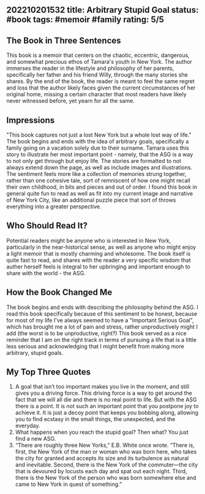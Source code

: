 202210201532
title: Arbitrary Stupid Goal
status: #book
tags: #memoir #family
rating: 5/5
---

## The Book in Three Sentences

This book is a memoir that centers on the chaotic, eccentric, dangerous, and somewhat precious ethos of Tamara's youth in New York. The author immerses the reader in the lifestyle and philosophy of her parents, specifically her father and his friend Willy, through the many stories she shares. By the end of the book, the reader is meant to feel the same regret and loss that the author likely faces given the current circumstances of her original home, missing a certain character that most readers have likely never witnessed before, yet yearn for all the same.

## Impressions

"This book captures not just a lost New York but a whole lost way of life." The book begins and ends with the idea of arbitrary goals, specifically a family going on a vacation solely due to their surname. Tamara uses this story to illustrate her most important point - namely, that the ASG is a way to not only get through but enjoy life. The stories are formatted to not always extend down the page, as well as include images and illustrations. The sentiment feels more like a collection of memories strung together, rather than one cohesive tale, sort of remniscent of how one might recall their own childhood, in bits and pieces and out of order. I found this book in general quite fun to read as well as fit into my current image and narrative of New York City, like an additional puzzle piece that sort of throws everything into a greater perspective.

## Who Should Read It?

Potential readers might be anyone who is interested in New York, particularly in the near-historical sense, as well as anyone who might enjoy a light memoir that is mostly charming and wholesome. The book itself is quite fast to read, and shares with the reader a very specific wisdom that auther herself feels is integral to her upbringing and important enough to share with the world - the ASG.

## How the Book Changed Me

The book begins and ends with describing the philosophy behind the ASG. I read this book specifically because of this sentiment to be honest, because for most of my life I've always seemed to have a "Important Serious Goal", which has brought me a lot of pain and stress, rather unproductively might I add (the worst is to be unproductive, right?) This book served as a nice reminder that I am on the right track in terms of pursuing a life that is a little less serious and acknowledging that I might benefit from making more arbitrary, stupid goals.

## My Top Three Quotes

1. A goal that isn’t too important makes you live in the moment, and still gives you a driving force. This driving force is a way to get around the fact that we will all die and there is no real point to life. But with the ASG there is a point. It is not such an important point that you postpone joy to achieve it. It is just a decoy point that keeps you bobbing along, allowing you to find ecstasy in the small things, the unexpected, and the everyday.
2. What happens when you reach the stupid goal? Then what? You just find a new ASG.
3. “There are roughly three New Yorks,” E.B. White once wrote. “There is, first, the New York of the man or woman who was born here, who takes the city for granted and accepts its size and its turbulence as natural and inevitable. Second, there is the New York of the commuter—the city that is devoured by locusts each day and spat out each night. Third, there is the New York of the person who was born somewhere else and came to New York in quest of something.”
